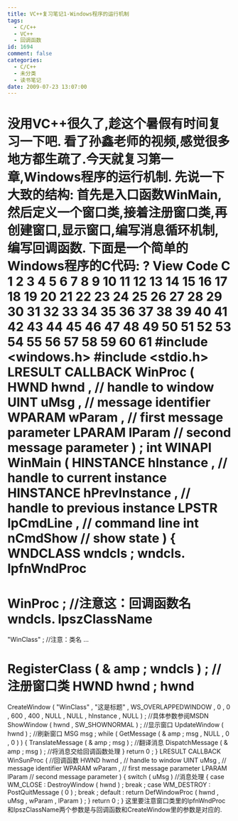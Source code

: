 ```yaml
---
title: VC++复习笔记1-Windows程序的运行机制
tags:
  - C/C++
  - VC++
  - 回调函数
id: 1694
comment: false
categories:
  - C/C++
  - 未分类
  - 读书笔记
date: 2009-07-23 13:07:00
---
```


没用VC++很久了,趁这个暑假有时间复习一下吧.
看了孙鑫老师的视频,感觉很多地方都生疏了.今天就复习第一章,Windows程序的运行机制.
先说一下大致的结构:
首先是入口函数WinMain,然后定义一个窗口类,接着注册窗口类,再创建窗口,显示窗口,编写消息循环机制,编写回调函数.
下面是一个简单的Windows程序的C代码:
?
View Code
C
1
2
3
4
5
6
7
8
9
10
11
12
13
14
15
16
17
18
19
20
21
22
23
24
25
26
27
28
29
30
31
32
33
34
35
36
37
38
39
40
41
42
43
44
45
46
47
48
49
50
51
52
53
54
55
56
57
58
59
60
61
#include <windows.h>
#include <stdio.h>
LRESULT CALLBACK WinProc
(
HWND hwnd
,
// handle to window
UINT uMsg
,
// message identifier
WPARAM wParam
,
// first message parameter
LPARAM lParam
// second message parameter
)
;
int
WINAPI WinMain
(
HINSTANCE hInstance
,
// handle to current instance
HINSTANCE hPrevInstance
,
// handle to previous instance
LPSTR lpCmdLine
,
// command line
int
nCmdShow
// show state
)
{
WNDCLASS wndcls
;
wndcls.
lpfnWndProc
=
WinProc
;
//注意这：回调函数名
wndcls.
lpszClassName
=
"WinClass"
;
//注意：类名
...

RegisterClass
(
&
amp
;
wndcls
)
;
//注册窗口类
HWND hwnd
;
hwnd
=
CreateWindow
(
"WinClass"
,
"这是标题"
,
WS_OVERLAPPEDWINDOW
,
0
,
0
,
600
,
400
,
NULL
,
NULL
,
hInstance
,
NULL
)
;
//具体参数参阅MSDN
ShowWindow
(
hwnd
,
SW_SHOWNORMAL
)
;
//显示窗口
UpdateWindow
(
hwnd
)
;
//刷新窗口
MSG msg
;
while
(
GetMessage
(
&
amp
;
msg
,
NULL
,
0
,
0
)
)
{
TranslateMessage
(
&
amp
;
msg
)
;
//翻译消息
DispatchMessage
(
&
amp
;
msg
)
;
//将消息交给回调函数处理
}
return
0
;
}
LRESULT CALLBACK WinSunProc
(
//回调函数
HWND hwnd
,
// handle to window
UINT uMsg
,
// message identifier
WPARAM wParam
,
// first message parameter
LPARAM lParam
// second message parameter
)
{
switch
(
uMsg
)
//消息处理
{
case
WM_CLOSE
:
DestroyWindow
(
hwnd
)
;
break
;
case
WM_DESTROY
:
PostQuitMessage
(
0
)
;
break
;
default
:
return
DefWindowProc
(
hwnd
,
uMsg
,
wParam
,
lParam
)
;
}
return
0
;
}
这里要注意窗口类里的lpfnWndProc和lpszClassName两个参数是与回调函数和CreateWindow里的参数是对应的.